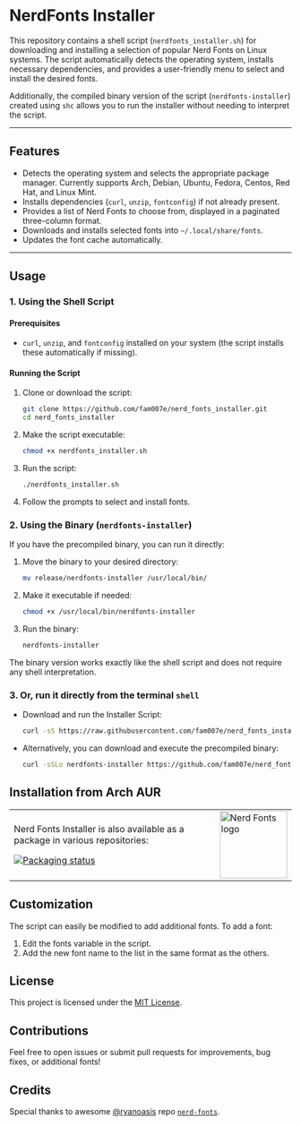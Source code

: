 # NerdFonts Installer

This repository contains a shell script (`nerdfonts_installer.sh`) for downloading and installing a selection of popular Nerd Fonts on Linux systems. The script automatically detects the operating system, installs necessary dependencies, and provides a user-friendly menu to select and install the desired fonts.

Additionally, the compiled binary version of the script (`nerdfonts-installer`) created using `shc` allows you to run the installer without needing to interpret the script.

---

## Features

- Detects the operating system and selects the appropriate package manager. Currently supports Arch, Debian, Ubuntu, Fedora, Centos, Red Hat, and Linux Mint.
- Installs dependencies (`curl`, `unzip`, `fontconfig`) if not already present.
- Provides a list of Nerd Fonts to choose from, displayed in a paginated three-column format.
- Downloads and installs selected fonts into `~/.local/share/fonts`.
- Updates the font cache automatically.

---

## Usage

### 1. Using the Shell Script

#### Prerequisites

- `curl`, `unzip`, and `fontconfig` installed on your system (the script installs these automatically if missing).

#### Running the Script

1. Clone or download the script:

   ```sh
   git clone https://github.com/fam007e/nerd_fonts_installer.git
   cd nerd_fonts_installer
   ```
2. Make the script executable:
   ```sh
   chmod +x nerdfonts_installer.sh
   ```
3. Run the script:
   ```sh
   ./nerdfonts_installer.sh
   ```

   
4. Follow the prompts to select and install fonts.

### 2. Using the Binary (`nerdfonts-installer`)

If you have the precompiled binary, you can run it directly:

1. Move the binary to your desired directory:
   ```sh
   mv release/nerdfonts-installer /usr/local/bin/
   ```
2. Make it executable if needed:
   ```sh
   chmod +x /usr/local/bin/nerdfonts-installer
   ```
3. Run the binary:
   ```sh
   nerdfonts-installer
   ```
The binary version works exactly like the shell script and does not require any shell interpretation.

### 3. Or, run it directly from the terminal `shell`

- Download and run the Installer Script:
   ```sh
   curl -sS https://raw.githubusercontent.com/fam007e/nerd_fonts_installer/main/nerdfonts_installer.sh | sh
   ```  
- Alternatively, you can download and execute the precompiled binary:
   ```sh
   curl -sSLo nerdfonts-installer https://github.com/fam007e/nerd_fonts_installer/blob/main/release/nerdfonts-installer && chmod +x nerdfonts-installer && ./nerdfonts-installer
   ```

## Installation from Arch AUR

<table>
<tr>
<td>

Nerd Fonts Installer is also available as a package in various repositories:

[![Packaging status](https://repology.org/badge/vertical-allrepos/nerdfonts-installer.svg)](https://repology.org/project/nerdfonts-installer/versions)

</td>
<td>
<img src="https://github.com/ryanoasis/nerd-fonts/blob/master/images/nerd-fonts-logo.svg" alt="Nerd Fonts logo" width="120">
</td>
</tr>
</table>

## Customization

The script can easily be modified to add additional fonts. To add a font:
1. Edit the fonts variable in the script.
2. Add the new font name to the list in the same format as the others.

## License
This project is licensed under the [MIT License](LICENSE).

## Contributions
Feel free to open issues or submit pull requests for improvements, bug fixes, or additional fonts!

## Credits
Special thanks to awesome [@ryanoasis](https://github.com/ryanoasis) repo [`nerd-fonts`](https://github.com/ryanoasis/nerd-fonts).
